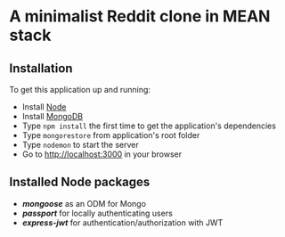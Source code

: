 # A minimalist Reddit clone in MEAN stack

## Installation

To get this application up and running:

* Install [Node](https://nodejs.org)
* Install [MongoDB](https://www.mongodb.com)
* Type `npm install` the first time to get the application's dependencies
* Type `mongorestore` from application's root folder
* Type `nodemon` to start the server
* Go to [http://localhost:3000](http://localhost:3000) in your browser

## Installed Node packages
* **_mongoose_** as an ODM for Mongo
* **_passport_** for locally authenticating users
* **_express-jwt_** for authentication/authorization with JWT